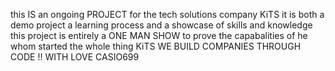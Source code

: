 this IS an ongoing PROJECT for the tech solutions company KiTS
it is both a demo project a learning process and a showcase of skills and knowledge
this project is entirely a ONE MAN SHOW to prove the capabalities of he whom started the whole thing
KiTS WE BUILD COMPANIES THROUGH CODE !!
WITH LOVE CASIO699
